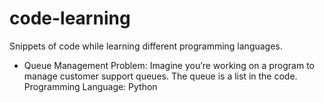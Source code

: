 # code-learning
Snippets of code while learning different programming languages.

- Queue Management
  Problem: Imagine you’re working on a program to manage customer support queues. The queue is a list in the code. 
  Programming Language: Python

